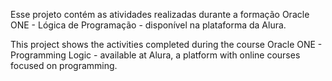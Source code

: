 Esse projeto contém as atividades realizadas durante a formação Oracle ONE - Lógica de Programação - disponível na plataforma da Alura.

This project shows the activities completed during the course Oracle ONE - Programming Logic - available at Alura, a platform with online courses focused on programming. 
